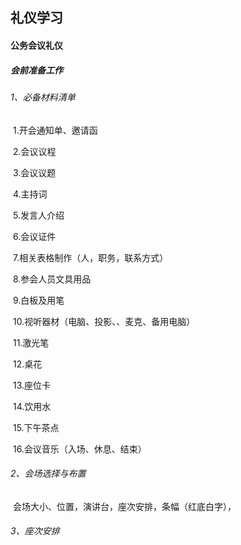 ## 礼仪学习

#### 公务会议礼仪

##### 会前准备工作

###### 1、必备材料清单

​	1.开会通知单、邀请函

​	2.会议议程

​	3.会议议题

​	4.主持词

​	5.发言人介绍

​	6.会议证件

​	7.相关表格制作（人，职务，联系方式）

​	8.参会人员文具用品

​	9.白板及用笔

​	10.视听器材（电脑、投影、、麦克、备用电脑）

​	11.激光笔

​	12.桌花

​	13.座位卡

​	14.饮用水

​	15.下午茶点

​	16.会议音乐（入场、休息、结束）

###### 2、会场选择与布置

​	会场大小、位置，演讲台，座次安排，条幅（红底白字），

###### 3、座次安排
